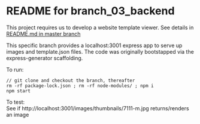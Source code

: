 # README for branch_03_backend #

This project requires us to develop a website template viewer. See details in [README.md in master branch](https://github.com/bganguly/siemens-coding-project/tree/master#readme) 

This specific branch provides a localhost:3001 express app to serve up images and template.json files. The code was originally bootstapped via the express-generator scaffolding.

To run:
```
// git clone and checkout the branch, thereafter
rm -rf package-lock.json ; rm -rf node-modules/ ; npm i
npm start
```

To test:  
See if http://localhost:3001/images/thumbnails/7111-m.jpg returns/renders an image